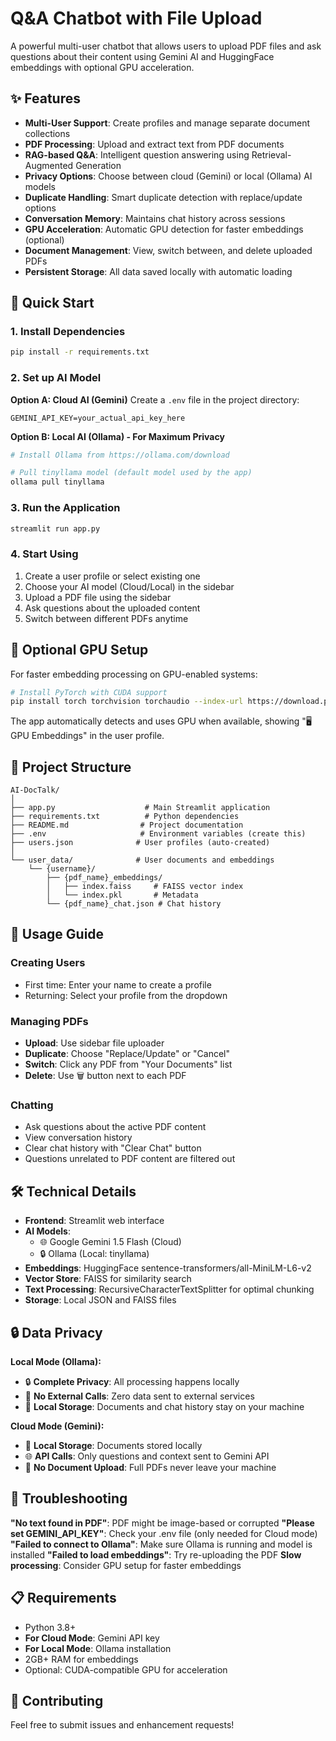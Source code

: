 # Q&A Chatbot with File Upload

A powerful multi-user chatbot that allows users to upload PDF files and ask questions about their content using Gemini AI and HuggingFace embeddings with optional GPU acceleration.

## ✨ Features

- **Multi-User Support**: Create profiles and manage separate document collections
- **PDF Processing**: Upload and extract text from PDF documents
- **RAG-based Q&A**: Intelligent question answering using Retrieval-Augmented Generation
- **Privacy Options**: Choose between cloud (Gemini) or local (Ollama) AI models
- **Duplicate Handling**: Smart duplicate detection with replace/update options
- **Conversation Memory**: Maintains chat history across sessions
- **GPU Acceleration**: Automatic GPU detection for faster embeddings (optional)
- **Document Management**: View, switch between, and delete uploaded PDFs
- **Persistent Storage**: All data saved locally with automatic loading

## 🚀 Quick Start

### 1. Install Dependencies
```bash
pip install -r requirements.txt
```

### 2. Set up AI Model

**Option A: Cloud AI (Gemini)**
Create a `.env` file in the project directory:
```env
GEMINI_API_KEY=your_actual_api_key_here
```

**Option B: Local AI (Ollama) - For Maximum Privacy**
```bash
# Install Ollama from https://ollama.com/download

# Pull tinyllama model (default model used by the app)
ollama pull tinyllama
```

### 3. Run the Application
```bash
streamlit run app.py
```

### 4. Start Using
1. Create a user profile or select existing one
2. Choose your AI model (Cloud/Local) in the sidebar
3. Upload a PDF file using the sidebar
4. Ask questions about the uploaded content
5. Switch between different PDFs anytime

## 🔧 Optional GPU Setup

For faster embedding processing on GPU-enabled systems:

```bash
# Install PyTorch with CUDA support
pip install torch torchvision torchaudio --index-url https://download.pytorch.org/whl/cu118

```

The app automatically detects and uses GPU when available, showing "🖥️ GPU Embeddings" in the user profile.

## 📁 Project Structure

```text
AI-DocTalk/
│
├── app.py                    # Main Streamlit application
├── requirements.txt          # Python dependencies
├── README.md                # Project documentation
├── .env                     # Environment variables (create this)
├── users.json              # User profiles (auto-created)
│
└── user_data/              # User documents and embeddings
    └── {username}/
        ├── {pdf_name}_embeddings/
        │   ├── index.faiss     # FAISS vector index
        │   └── index.pkl       # Metadata
        └── {pdf_name}_chat.json # Chat history
```

## 🎯 Usage Guide

### Creating Users
- First time: Enter your name to create a profile
- Returning: Select your profile from the dropdown

### Managing PDFs
- **Upload**: Use sidebar file uploader
- **Duplicate**: Choose "Replace/Update" or "Cancel"
- **Switch**: Click any PDF from "Your Documents" list
- **Delete**: Use 🗑️ button next to each PDF

### Chatting
- Ask questions about the active PDF content
- View conversation history
- Clear chat history with "Clear Chat" button
- Questions unrelated to PDF content are filtered out

## 🛠️ Technical Details

- **Frontend**: Streamlit web interface
- **AI Models**: 
  - 🌐 Google Gemini 1.5 Flash (Cloud)
  - 🔒 Ollama (Local: tinyllama)
- **Embeddings**: HuggingFace sentence-transformers/all-MiniLM-L6-v2
- **Vector Store**: FAISS for similarity search
- **Text Processing**: RecursiveCharacterTextSplitter for optimal chunking
- **Storage**: Local JSON and FAISS files

## 🔒 Data Privacy

**Local Mode (Ollama):**
- 🔒 **Complete Privacy**: All processing happens locally
- 🚫 **No External Calls**: Zero data sent to external services
- 💾 **Local Storage**: Documents and chat history stay on your machine

**Cloud Mode (Gemini):**
- 📁 **Local Storage**: Documents stored locally
- 🌐 **API Calls**: Only questions and context sent to Gemini API
- 🔐 **No Document Upload**: Full PDFs never leave your machine

## 🐛 Troubleshooting

**"No text found in PDF"**: PDF might be image-based or corrupted
**"Please set GEMINI_API_KEY"**: Check your .env file (only needed for Cloud mode)
**"Failed to connect to Ollama"**: Make sure Ollama is running and model is installed
**"Failed to load embeddings"**: Try re-uploading the PDF
**Slow processing**: Consider GPU setup for faster embeddings

## 📋 Requirements

- Python 3.8+
- **For Cloud Mode**: Gemini API key
- **For Local Mode**: Ollama installation
- 2GB+ RAM for embeddings
- Optional: CUDA-compatible GPU for acceleration

## 🤝 Contributing

Feel free to submit issues and enhancement requests!
